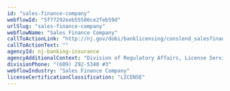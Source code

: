 ```yaml
---
id: "sales-finance-company"
webflowId: "5f77292eeb55586ce2feb59d"
urlSlug: "sales-finance-company"
webflowName: "Sales Finance Company"
callToActionLink: "http://nj.gov/dobi/banklicensing/conslend_salesfinance.html"
callToActionText: ""
agencyId: nj-banking-insurance
agencyAdditionalContext: "Division of Regulatory Affairs, License Services"
divisionPhone: "(609) 292-5340 #3"
webflowIndustry: "Sales Finance Company"
licenseCertificationClassification: "LICENSE"
---
```


